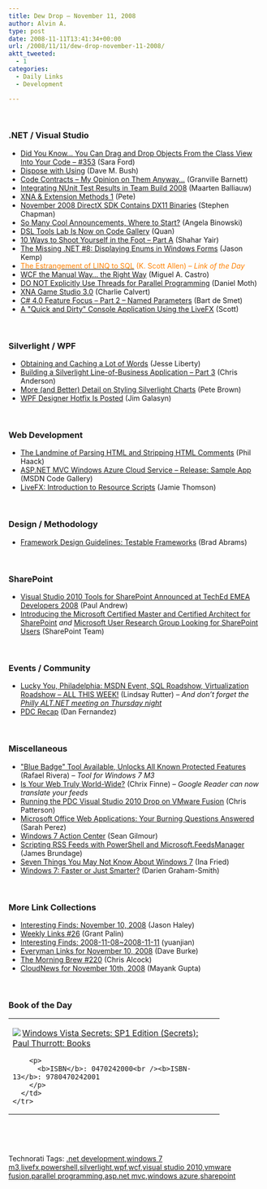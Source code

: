 ```yaml
---
title: Dew Drop – November 11, 2008
author: Alvin A.
type: post
date: 2008-11-11T13:41:34+00:00
url: /2008/11/11/dew-drop-november-11-2008/
aktt_tweeted:
  - 1
categories:
  - Daily Links
  - Development

---
```

&#160;

### .NET / Visual Studio

  * <a target="_blank" href="http://blogs.msdn.com/saraford/archive/2008/11/10/did-you-know-you-can-drag-and-drop-objects-from-the-class-view-into-your-code-353.aspx">Did You Know&#8230; You Can Drag and Drop Objects From the Class View Into Your Code &#8211; #353</a> (Sara Ford)
  * <a target="_blank" href="http://blog.dmbcllc.com/2008/11/10/dispose-with-using/">Dispose with Using</a> (Dave M. Bush)
  * <a target="_blank" href="http://msmvps.com/blogs/gbarnett/archive/2008/11/09/code-contracts-my-opinion-on-them-anyway.aspx">Code Contracts &#8211; My Opinion on Them Anyway&#8230;</a> (Granville Barnett)
  * <a target="_blank" href="http://blog.maartenballiauw.be/post/2008/11/10/Integrating-NUnit-test-results-in-Team-Build-2008.aspx">Integrating NUnit Test Results in Team Build 2008</a> (Maarten Balliauw)
  * <a target="_blank" href="http://amapplease.blogspot.com/2008/11/xna-extension-methods-1.html">XNA & Extension Methods 1</a> (Pete)
  * <a target="_blank" href="http://uxevangelist.blogspot.com/2008/11/november-2008-directx-sdk-contains-dx11.html">November 2008 DirectX SDK Contains DX11 Binaries</a> (Stephen Chapman)
  * <a target="_blank" href="http://blogs.msdn.com/angelab/archive/2008/11/10/so-many-cool-announcements-where-to-start.aspx">So Many Cool Announcements, Where to Start?</a> (Angela Binowski)
  * <a target="_blank" href="http://blogs.msdn.com/vsxteam/archive/2008/11/10/dsl-tools-lab-is-now-on-code-gallery.aspx">DSL Tools Lab Is Now on Code Gallery</a> (Quan)
  * <a target="_blank" href="http://www.dev102.com/2008/11/10/10-ways-to-shoot-yourself-in-the-foot-part-a/">10 Ways to Shoot Yourself in the Foot &#8211; Part A</a> (Shahar Yair)
  * <a target="_blank" href="http://www.ageektrapped.com/blog/the-missing-net-8-displaying-enums-in-windows-forms/">The Missing .NET #8: Displaying Enums in Windows Forms</a> (Jason Kemp)
  * <a target="_blank" href="http://odetocode.com/Blogs/scott/archive/2008/11/10/12311.aspx"><font color="#ff8000">The Estrangement of LINQ to SQL</font></a> <font color="#ff8000">(K. Scott Allen)<em> – Link of the Day</em></font>
  * <a target="_blank" href="http://www.devx.com/codemag/Article/39837">WCF the Manual Way&#8230; the Right Way</a> (Miguel A. Castro)
  * <a target="_blank" href="http://www.danielmoth.com/Blog/2008/11/do-not-explicitly-use-threads-for.html">DO NOT Explicitly Use Threads for Parallel Programming</a> (Daniel Moth)
  * <a target="_blank" href="http://blogs.msdn.com/charlie/archive/2008/11/10/xna-game-studio-3-0.aspx">XNA Game Studio 3.0</a> (Charlie Calvert)
  * <a target="_blank" href="http://dotnet.dzone.com/news/c-40-feature-focus-part-2-name">C# 4.0 Feature Focus &#8211; Part 2 &#8211; Named Parameters</a> (Bart de Smet)
  * <a target="_blank" href="http://feedproxy.google.com/~r/liveside/~3/5MvMcmTzmgU/a-quick-and-dirty-console-application-using-the-livefx.aspx">A "Quick and Dirty" Console Application Using the LiveFX</a> (Scott)

&#160;

### Silverlight / WPF

  * <a target="_blank" href="http://silverlight.net/blogs/jesseliberty/archive/2008/11/10/obtaining-and-caching-a-lot-of-words.aspx">Obtaining and Caching a Lot of Words</a> (Jesse Liberty)
  * <a target="_blank" href="http://www.silverlightshow.net/items/Building-a-Silverlight-Line-Of-Business-Application-Part-3.aspx">Building a Silverlight Line-of-Business Application &#8211; Part 3</a> (Chris Anderson)
  * <a target="_blank" href="http://community.irritatedvowel.com/blogs/pete_browns_blog/archive/2008/11/10/More-_2800_and-Better_2900_-Detail-on-Styling-Silverlight-Charts.aspx">More (and Better) Detail on Styling Silverlight Charts</a> (Pete Brown)
  * <a target="_blank" href="http://blogs.msdn.com/wpfsdk/archive/2008/11/10/wpf-designer-hotfix-is-posted.aspx">WPF Designer Hotfix Is Posted</a> (Jim Galasyn)

&#160;

### Web Development

  * <a target="_blank" href="http://haacked.com/archive/2008/11/10/the-landmine-of-parsing-html-and-stripping-html-comments.aspx">The Landmine of Parsing HTML and Stripping HTML Comments</a> (Phil Haack)
  * <a target="_blank" href="http://code.msdn.microsoft.com/MVCCloudService/Release/ProjectReleases.aspx?ReleaseId=1779">ASP.NET MVC Windows Azure Cloud Service &#8211; Release: Sample App</a> (MSDN Code Gallery)
  * <a target="_blank" href="http://blogs.conchango.com/jamiethomson/archive/2008/11/10/livefx-introduction-to-resource-scripts.aspx">LiveFX: Introduction to Resource Scripts</a> (Jamie Thomson)

&#160;

### Design / Methodology

  * <a target="_blank" href="http://blogs.msdn.com/brada/archive/2008/11/10/framework-design-guidelines-testable-frameworks.aspx">Framework Design Guidelines: Testable Frameworks</a> (Brad Abrams)

&#160;

### SharePoint

  * <a target="_blank" href="http://blogs.msdn.com/pandrew/archive/2008/11/10/visual-studio-2010-tools-for-sharepoint-announced-at-teched-emea-developers-2008.aspx">Visual Studio 2010 Tools for SharePoint Announced at TechEd EMEA Developers 2008</a> (Paul Andrew)
  * <a target="_blank" href="http://blogs.msdn.com/sharepoint/archive/2008/11/10/introducing-the-microsoft-certified-master-and-certified-architect-for-sharepoint.aspx">Introducing the Microsoft Certified Master and Certified Architect for SharePoint</a>&#160;_and_&#160;<a target="_blank" href="http://blogs.msdn.com/sharepoint/archive/2008/11/10/microsoft-user-research-group-looking-for-sharepoint-users.aspx">Microsoft User Research Group Looking for SharePoint Users</a> (SharePoint Team)

&#160;

### Events / Community

  * <a target="_blank" href="http://blogs.msdn.com/lindsay/archive/2008/11/10/lucky-you-philadelphia-msdn-event-sql-roadshow-virtualization-roadshow-all-this-week.aspx">Lucky You, Philadelphia: MSDN Event, SQL Roadshow, Virtualization Roadshow &#8211; ALL THIS WEEK!</a> (Lindsay Rutter) _– And don’t forget the_ <a target="_blank" href="http://phillyalt.net/Nov%2013%2c%202008%20-%20Philly%20ALT.NET%20Project%20Kickoff.ashx"><em>Philly ALT.NET meeting on Thursday night</em></a>
  * <a target="_blank" href="http://blogs.msdn.com/danielfe/archive/2008/11/10/pdc-recap.aspx">PDC Recap</a> (Dan Fernandez)

&#160;

### Miscellaneous

  * <a target="_blank" href="http://www.withinwindows.com/2008/11/09/blue-badge-tool-now-available-unlocks-all-known-protected-features/">"Blue Badge" Tool Available, Unlocks All Known Protected Features</a> (Rafael Rivera) _– Tool for Windows 7 M3_
  * <a target="_blank" href="http://googlereader.blogspot.com/2008/11/is-your-web-truly-world-wide.html">Is Your Web Truly World-Wide?</a> (Chrix Finne) _– Google Reader can now translate your feeds_
  * <a target="_blank" href="http://www.lostechies.com/blogs/chris_patterson/archive/2008/11/10/running-the-pdc-visual-studio-2010-drop-on-vmware-fusion.aspx">Running the PDC Visual Studio 2010 Drop on VMware Fusion</a> (Chris Patterson)
  * <a target="_blank" href="http://on10.net/blogs/sarahintampa/Microsoft-Office-Web-Applications-Your-Burning-Questions-Answered/">Microsoft Office Web Applications: Your Burning Questions Answered</a> (Sarah Perez)
  * <a target="_blank" href="http://blogs.msdn.com/e7/archive/2008/11/11/action-center.aspx">Windows 7 Action Center</a> (Sean Gilmour)
  * <a target="_blank" href="http://blogs.msdn.com/mediaandmicrocode/archive/2008/11/11/microcode-scripting-rss-feeds-with-powershell-and-microsoft-feedsmanager.aspx">Scripting RSS Feeds with PowerShell and Microsoft.FeedsManager</a> (James Brundage)
  * <a target="_blank" href="http://news.cnet.com/8301-13860_3-10086819-56.html?part=rss&subj=news&tag=2547-1_3-0-5">Seven Things You May Not Know About Windows 7</a> (Ina Fried)
  * <a target="_blank" href="http://www.pcpro.co.uk/blogs/2008/11/10/windows-7-faster-or-just-smarter/">Windows 7: Faster or Just Smarter?</a> (Darien Graham-Smith)

&#160;

### More Link Collections

  * <a target="_blank" href="http://jasonhaley.com/blog/archive/2008/11/10/142467.aspx">Interesting Finds: November 10, 2008</a> (Jason Haley)
  * <a target="_blank" href="http://grantpalin.com/2008/11/10/weekly-links-26/">Weekly Links #26</a> (Grant Palin)
  * <a target="_blank" href="http://weblogs.asp.net/yuanjian/archive/2008/11/10/interesting-finds-2008-11-08-2008-11-11.aspx">Interesting Finds: 2008-11-08~2008-11-11</a> (yuanjian)
  * <a target="_blank" href="http://dbvt.com/blog/post/Everyman-Links-for-November-10-2008.aspx">Everyman Links for November 10, 2008</a> (Dave Burke)
  * <a target="_blank" href="http://reflectiveperspective.geeksbox.co.uk/posts/TheMorningBrew220.asp">The Morning Brew #220</a> (Chris Alcock)
  * <a target="_blank" href="http://www.cloudave.com/link/cloudnews-for-november-10th-2008">CloudNews for November 10th, 2008</a> (Mayank Gupta)

&#160;

### Book of the Day

<div style="padding-bottom: 0px; margin: 0px; padding-left: 0px; padding-right: 0px; display: inline; float: none; padding-top: 0px" id="scid:7dc1bd33-94bd-46fd-a20b-0131235bcd47:1fe29460-02e9-4b29-a804-6e946e7934c0" class="wlWriterEditableSmartContent">
  <table cellspacing="0" cellpadding="2" width="400" border="0" unselectable="on">
    <tr>
      <td valign="top" width="400">
        <p>
          <a title="Windows Vista Secrets: SP1 Edition (Secrets): Paul Thurrott: Books" href="http://www.amazon.com/exec/obidos/ASIN/0470242000/alvinashcraft-20"><img data-recalc-dims="1" decoding="async" src="https://i0.wp.com/images.amazon.com/images/P/0470242000.01.MZZZZZZZ.jpg?w=660" border="0" align="left" style="float:left" />Windows Vista Secrets: SP1 Edition (Secrets): Paul Thurrott: Books</a>
        </p>
        
        <p>
          <b>ISBN</b>: 0470242000<br /><b>ISBN-13</b>: 9780470242001
        </p>
      </td>
    </tr>
  </table>
</div>

&#160;

<div style="padding-bottom: 0px; margin: 0px; padding-left: 0px; padding-right: 0px; display: inline; float: none; padding-top: 0px" id="scid:C16BAC14-9A3D-4c50-9394-FBFEF7A93539:7cfa0075-3074-4244-8528-7ffb976f1b24" class="wlWriterEditableSmartContent">
  <!--dotnetkickit-->
</div>

&#160;

<div style="padding-bottom: 0px; margin: 0px; padding-left: 0px; padding-right: 0px; display: inline; float: none; padding-top: 0px" id="scid:0767317B-992E-4b12-91E0-4F059A8CECA8:a8cd0c46-b8f3-4454-a269-c0045764bb29" class="wlWriterEditableSmartContent">
  Technorati Tags: <a href="http://technorati.com/tags/.net+development" rel="tag">.net development</a>,<a href="http://technorati.com/tags/windows+7+m3" rel="tag">windows 7 m3</a>,<a href="http://technorati.com/tags/livefx" rel="tag">livefx</a>,<a href="http://technorati.com/tags/powershell" rel="tag">powershell</a>,<a href="http://technorati.com/tags/silverlight" rel="tag">silverlight</a>,<a href="http://technorati.com/tags/wpf" rel="tag">wpf</a>,<a href="http://technorati.com/tags/wcf" rel="tag">wcf</a>,<a href="http://technorati.com/tags/visual+studio+2010" rel="tag">visual studio 2010</a>,<a href="http://technorati.com/tags/vmware+fusion" rel="tag">vmware fusion</a>,<a href="http://technorati.com/tags/parallel+programming" rel="tag">parallel programming</a>,<a href="http://technorati.com/tags/asp.net+mvc" rel="tag">asp.net mvc</a>,<a href="http://technorati.com/tags/windows+azure" rel="tag">windows azure</a>,<a href="http://technorati.com/tags/sharepoint" rel="tag">sharepoint</a>
</div>